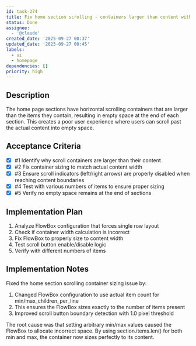 ```yaml
---
id: task-274
title: Fix home section scrolling - containers larger than content with empty space
status: Done
assignee:
  - '@claude'
created_date: '2025-09-27 00:37'
updated_date: '2025-09-27 00:45'
labels:
  - ui
  - homepage
dependencies: []
priority: high
---
```


## Description

The home page sections have horizontal scrolling containers that are larger than the items they contain, resulting in empty space at the end of each section. This creates a poor user experience where users can scroll past the actual content into empty space.

## Acceptance Criteria
<!-- AC:BEGIN -->
- [x] #1 Identify why scroll containers are larger than their content
- [x] #2 Fix container sizing to match actual content width
- [x] #3 Ensure scroll indicators (left/right arrows) are properly disabled when reaching content boundaries
- [x] #4 Test with various numbers of items to ensure proper sizing
- [x] #5 Verify no empty space remains at the end of sections
<!-- AC:END -->


## Implementation Plan

1. Analyze FlowBox configuration that forces single row layout
2. Check if container width calculation is incorrect
3. Fix FlowBox to properly size to content width
4. Test scroll button enable/disable logic
5. Verify with different numbers of items


## Implementation Notes

Fixed the home section scrolling container sizing issue by:

1. Changed FlowBox configuration to use actual item count for min/max_children_per_line
2. This ensures the FlowBox sizes exactly to the number of items present
3. Improved scroll button boundary detection with 1.0 pixel threshold

The root cause was that setting arbitrary min/max values caused the FlowBox to allocate incorrect space. By using section.items.len() for both min and max, the container now sizes perfectly to its content.
